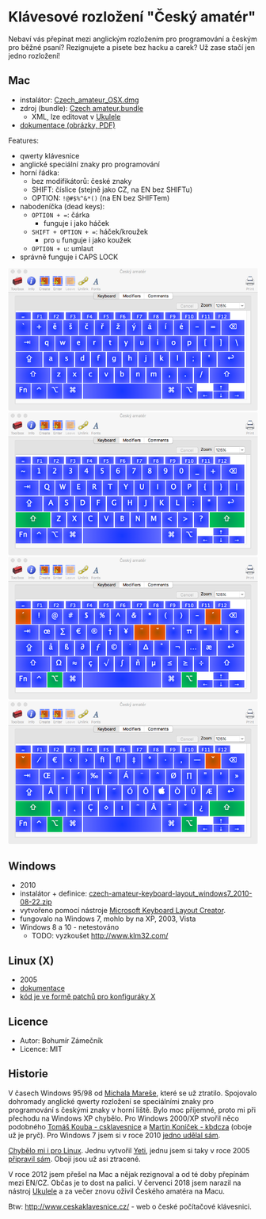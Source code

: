 # Klávesové rozložení "Český amatér"

Nebaví vás přepínat mezi anglickým rozložením pro programování a českým pro
běžné psaní? Rezignujete a pisete bez hacku a carek? Už zase stačí jen jedno rozložení!

## Mac

- instalátor: [Czech_amateur_OSX.dmg](mac/installer/Czech_amateur_OSX.dmg)
- zdroj (bundle): [Czech amateur.bundle](mac/installer/src/)
  - XML, lze editovat v [Ukulele](http://scripts.sil.org/ukelele)
- [dokumentace (obrázky, PDF)](mac/docs/)

Features:

- qwerty klávesnice
- anglické speciální znaky pro programování
- horní řádka:
  - bez modifikátorů: české znaky
  - SHIFT: číslice (stejně jako CZ, na EN bez SHIFTu)
  - OPTION: `!@#$%^&*()` (na EN bez SHIFTem)
- nabodeníčka (dead keys):
  - `OPTION + =`: čárka
    - funguje i jako háček
  - `SHIFT + OPTION + =`: háček/kroužek
    - pro `u` funguje i jako koužek
  - `OPTION + u`: umlaut
- správně funguje i CAPS LOCK

![default](mac/docs/czech_amateur_default.png)
![SHIFT](mac/docs/czech_amateur_shift.png)
![OPTION](mac/docs/czech_amateur_option.png)
![OPTION + SHIFT](mac/docs/czech_amateur_option_shift.png)

## Windows

- 2010
- instalátor + definice: [czech-amateur-keyboard-layout_windows7_2010-08-22.zip](windows/czech-amateur-keyboard-layout_windows7_2010-08-22.zip)
- vytvořeno pomocí nástroje [Microsoft Keyboard Layout Creator](https://www.microsoft.com/en-us/download/details.aspx?id=22339).
- fungovalo na Windows 7, mohlo by na XP, 2003, Vista
- Windows 8 a 10 - netestováno
  - TODO: vyzkoušet http://www.klm32.com/

## Linux (X)

- 2005
- [dokumentace](linux/cz-amater-2005/README.md)
- [kód je ve formě patchů pro konfiguráky X](linux/cz-amater-2005/)

## Licence

- Autor: Bohumír Zámečník
- Licence: MIT

## Historie

V časech Windows 95/98 od [Michala Mareše](http://www.neo.cz/~tomas/csklavesnice/klavesnice_w9x.html), které se už ztratilo. Spojovalo dohromady anglické qwerty rozložení se speciálními znaky pro programování s českými znaky v horní liště. Bylo moc příjemné, proto mi při přechodu na Windows XP chybělo. Pro Windows 2000/XP stvořil něco podobného [Tomáš Kouba - csklavesnice](http://www.neo.cz/~tomas/csklavesnice/) a [Martin Koníček - kbdcza](http://www.volny.cz/martin.konicek/kbdcza/) (oboje už je pryč). Pro Windows 7 jsem si v roce 2010 [jedno udělal sám](https://www.dropbox.com/sh/6rkoubtpoc1fsje/j4jKV40ZoN/czech-amateur-keyboard-layout_windows7_2010-08-22.zip).

[Chybělo mi i pro Linux](http://www.abclinuxu.cz/blog/bohous/2005/11/cesky-amater-klavesove-rozlozeni). Jednu vytvořil [Yeti](http://trific.ath.cx/resources/czech-x-keyboard/), jednu jsem si taky v roce 2005 [připravil sám](http://www.abclinuxu.cz/blog/bohous/2005/12/klavesnice-cesky-amater-hotovo). Obojí jsou už asi ztracené.

V roce 2012 jsem přešel na Mac a nějak rezignoval a od té doby přepínám mezi EN/CZ. Občas je to dost na palici. V červenci 2018 jsem narazil na nástroj [Ukulele](http://scripts.sil.org/ukelele) a za večer znovu oživil Českého amatéra na Macu.

Btw: http://www.ceskaklavesnice.cz/ - web o české počítačové klávesnici.
